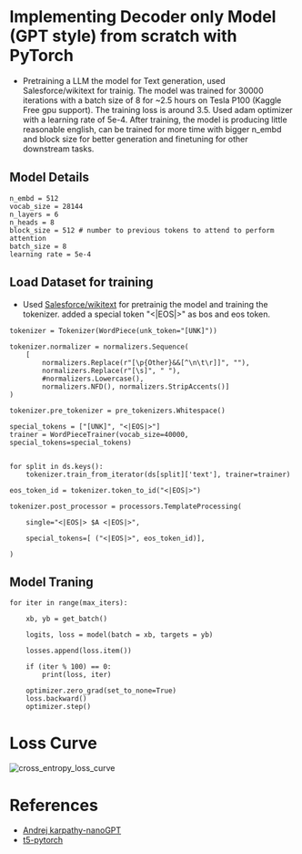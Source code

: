 # Implementing Decoder only Model (GPT style) from scratch with PyTorch
- Pretraining a LLM the model for Text generation, used Salesforce/wikitext for trainig. The model was trained for 30000 iterations with a batch size of 8 for ~2.5 hours on Tesla P100 (Kaggle Free gpu support). The training loss is around 3.5. Used adam optimizer with a learning rate of 5e-4. After training, the model is producing little reasonable english, can be trained for more time with bigger n_embd and block size for better generation and finetuning for other downstream tasks.

## Model Details
```
n_embd = 512
vocab_size = 28144
n_layers = 6
n_heads = 8
block_size = 512 # number to previous tokens to attend to perform attention
batch_size = 8
learning rate = 5e-4
```

## Load Dataset for training

- Used [Salesforce/wikitext](https://huggingface.co/datasets/Salesforce/wikitext) for pretrainig the model and training the tokenizer. added a special token "<|EOS|>" as bos and eos token.

```
tokenizer = Tokenizer(WordPiece(unk_token="[UNK]"))

tokenizer.normalizer = normalizers.Sequence(
    [
        normalizers.Replace(r"[\p{Other}&&[^\n\t\r]]", ""),
        normalizers.Replace(r"[\s]", " "),
        #normalizers.Lowercase(),
        normalizers.NFD(), normalizers.StripAccents()]
)

tokenizer.pre_tokenizer = pre_tokenizers.Whitespace()

special_tokens = ["[UNK]", "<|EOS|>"]
trainer = WordPieceTrainer(vocab_size=40000,  special_tokens=special_tokens)


for split in ds.keys():
    tokenizer.train_from_iterator(ds[split]['text'], trainer=trainer)

eos_token_id = tokenizer.token_to_id("<|EOS|>")

tokenizer.post_processor = processors.TemplateProcessing(

    single="<|EOS|> $A <|EOS|>",

    special_tokens=[ ("<|EOS|>", eos_token_id)],

)
```

## Model Traning
```
for iter in range(max_iters):

    xb, yb = get_batch()

    logits, loss = model(batch = xb, targets = yb)
    
    losses.append(loss.item())

    if (iter % 100) == 0:
        print(loss, iter)
    
    optimizer.zero_grad(set_to_none=True)
    loss.backward()
    optimizer.step()
```


# Loss Curve 
![cross_entropy_loss_curve](https://github.com/user-attachments/assets/70396741-6fab-4ca0-96b6-a1e32ca49826)

# References 

- [Andrej karpathy-nanoGPT](https://github.com/karpathy/nanoGPT)
- [t5-pytorch](https://github.com/conceptofmind/t5-pytorch)

